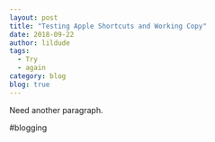 ```yaml
---
layout: post
title: "Testing Apple Shortcuts and Working Copy"
date: 2018-09-22
author: lildude
tags:
  - Try
  - again
category: blog
blog: true
---
```



Need another paragraph.

#blogging
